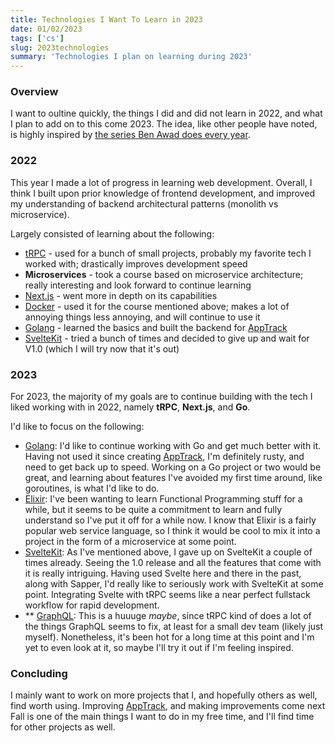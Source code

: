 ```yaml
---
title: Technologies I Want To Learn in 2023
date: 01/02/2023
tags: ['cs']
slug: 2023technologies
summary: 'Technologies I plan on learning during 2023'
---
```

### Overview
I want to oultine quickly, the things I did and did not learn in 2022, and what I plan to add on to this come 2023. The idea, like other people have noted, is highly inspired by [the series Ben Awad does every year](https://www.youtube.com/watch?v=dCCaYEG5KeA).

### 2022
This year I made a lot of progress in learning web development. Overall, I think I built upon prior knowledge of frontend development, and improved my understanding of backend architectural patterns (monolith vs microservice).

Largely consisted of learning about the following:
- [tRPC](https://trpc.io/) - used for a bunch of small projects, probably my favorite tech I worked with; drastically improves development speed
- **Microservices** - took a course based on microservice architecture; really interesting and look forward to continue learning
- [Next.js](https://nextjs.org/) - went more in depth on its capabilities
- [Docker](https://www.docker.com/) - used it for the course mentioned above; makes a lot of annoying things less annoying, and will continue to use it
- [Golang](https://go.dev/) - learned the basics and built the backend for [AppTrack](https://apptrack.tech) 
- [SvelteKit](https://kit.svelte.dev/) - tried a bunch of times and decided to give up and wait for V1.0 (which I will try now that it's out)

### 2023
For 2023, the majority of my goals are to continue building with the tech I liked working with in 2022, namely **tRPC**, **Next.js**, and **Go**.

I'd like to focus on the following:
- [Golang](https://go.dev/): I'd like to continue working with Go and get much better with it. Having not used it since creating [AppTrack](https://apptrack.tech), I'm definitely rusty, and need to get back up to speed. Working on a Go project or two would be great, and learning about features I've avoided my first time around, like goroutines, is what I'd like to do.
- [Elixir](https://elixir-lang.org/): I've been wanting to learn Functional Programming stuff for a while, but it seems to be quite a commitment to learn and fully understand so I've put it off for a while now. I know that Elixir is a fairly popular web service language, so I think it would be cool to mix it into a project in the form of a microservice at some point. 
- [SvelteKit](https://kit.svelte.dev/): As I've mentioned above, I gave up on SvelteKit a couple of times already. Seeing the 1.0 release and all the features that come with it is really intriguing. Having used Svelte here and there in the past, along with Sapper, I'd really like to seriously work with SvelteKit at some point. Integrating Svelte with tRPC seems like a near perfect fullstack workflow for rapid development.
- ** [GraphQL](https://graphql.org/): This is a huuuge *maybe*, since tRPC kind of does a lot of the things GraphQL seems to fix, at least for a small dev team (likely just myself). Nonetheless, it's been hot for a long time at this point and I'm yet to even look at it, so maybe I'll try it out if I'm feeling inspired.

### Concluding
I mainly want to work on more projects that I, and hopefully others as well, find worth using. Improving [AppTrack](https://apptrack.tech), and making improvements come next Fall is one of the main things I want to do in my free time, and I'll find time for other projects as well. 